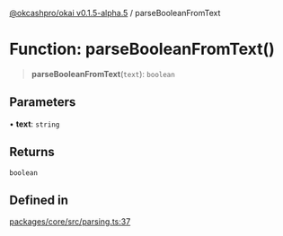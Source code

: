 [@okcashpro/okai v0.1.5-alpha.5](../index.md) / parseBooleanFromText

# Function: parseBooleanFromText()

> **parseBooleanFromText**(`text`): `boolean`

## Parameters

• **text**: `string`

## Returns

`boolean`

## Defined in

[packages/core/src/parsing.ts:37](https://github.com/okcashpro/okai/blob/main/packages/core/src/parsing.ts#L37)
